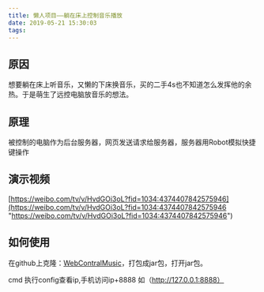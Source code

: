 ```yaml
---
title: 懒人项目——躺在床上控制音乐播放
date: 2019-05-21 15:30:03
tags:
---
```

## 原因

想要躺在床上听音乐，又懒的下床换音乐，买的二手4s也不知道怎么发挥他的余热。于是萌生了远控电脑放音乐的想法。

## 原理

被控制的电脑作为后台服务器，网页发送请求给服务器，服务器用Robot模拟快捷键操作

## 演示视频

[https://weibo.com/tv/v/HvdGOi3oL?fid=1034:4374407842575946](https://weibo.com/tv/v/HvdGOi3oL?fid=1034:4374407842575946 "https://weibo.com/tv/v/HvdGOi3oL?fid=1034:4374407842575946")

## 如何使用

在github上克隆：[WebContralMusic](https://github.com/myth984/WebContralMusic "WebContralMusic")，打包成jar包，打开jar包。

cmd 执行config查看ip,手机访问ip+8888 如（http://127.0.0.1:8888）